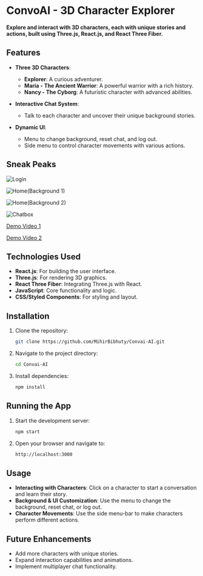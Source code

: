 
# ConvoAI - 3D Character Explorer

**Explore and interact with 3D characters, each with unique stories and actions, built using Three.js, React.js, and React Three Fiber.**


## Features

- **Three 3D Characters**:  
  - **Explorer**: A curious adventurer.  
  - **Maria - The Ancient Warrior**: A powerful warrior with a rich history.  
  - **Nancy - The Cyborg**: A futuristic character with advanced abilities.
  
- **Interactive Chat System**:  
  - Talk to each character and uncover their unique background stories.
  
- **Dynamic UI**:  
  - Menu to change background, reset chat, and log out.
  - Side menu to control character movements with various actions.


## Sneak Peaks

![Login](https://github.com/user-attachments/assets/dc5d526d-03f6-47c4-b169-31379bddc66e)

![Home(Background 1)](https://github.com/user-attachments/assets/f3a102e1-ff78-4425-a5fb-d850c1726529)

![Home(Background 2)](https://github.com/user-attachments/assets/98f23cd8-8451-4835-8a00-052b9f897f9f)

![Chatbox](https://github.com/user-attachments/assets/fef588f0-ec2f-471d-bc85-e42118a16d30)


[Demo Video 1](https://github.com/user-attachments/assets/b24478dc-3539-4c69-a585-152b73e287b5)

[Demo Video 2](https://github.com/user-attachments/assets/e614c95f-6160-4214-8c50-756e04ccd07e)


## Technologies Used

- **React.js**: For building the user interface.
- **Three.js**: For rendering 3D graphics.
- **React Three Fiber**: Integrating Three.js with React.
- **JavaScript**: Core functionality and logic.
- **CSS/Styled Components**: For styling and layout.


## Installation

1. Clone the repository:
   ```bash
   git clone https://github.com/MihirBibhuty/Convai-AI.git
2. Navigate to the project directory:
   ```bash
   cd Convai-AI
3. Install dependencies:
   ```bash
   npm install

## Running the App

1. Start the development server:
   ```bash
   npm start
2. Open your browser and navigate to:
   ```bash
   http://localhost:3000


## Usage

- **Interacting with Characters**: Click on a character to start a conversation and learn their story.
- **Background & UI Customization**: Use the menu to change the background, reset chat, or log out.
- **Character Movements**: Use the side menu-bar to make characters perform different actions.


## Future Enhancements

- Add more characters with unique stories.
- Expand interaction capabilities and animations.
- Implement multiplayer chat functionality.




